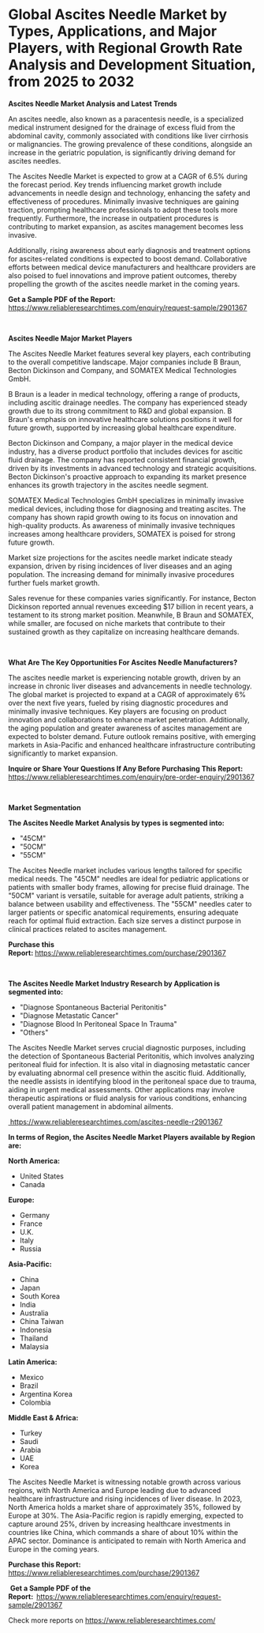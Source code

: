 <p><h1>Global Ascites Needle Market by Types, Applications, and Major Players, with Regional Growth Rate Analysis and Development Situation, from 2025 to 2032</h1></p><p><strong>Ascites Needle Market Analysis and Latest Trends</strong></p>
<p><p>An ascites needle, also known as a paracentesis needle, is a specialized medical instrument designed for the drainage of excess fluid from the abdominal cavity, commonly associated with conditions like liver cirrhosis or malignancies. The growing prevalence of these conditions, alongside an increase in the geriatric population, is significantly driving demand for ascites needles. </p><p>The Ascites Needle Market is expected to grow at a CAGR of 6.5% during the forecast period. Key trends influencing market growth include advancements in needle design and technology, enhancing the safety and effectiveness of procedures. Minimally invasive techniques are gaining traction, prompting healthcare professionals to adopt these tools more frequently. Furthermore, the increase in outpatient procedures is contributing to market expansion, as ascites management becomes less invasive. </p><p>Additionally, rising awareness about early diagnosis and treatment options for ascites-related conditions is expected to boost demand. Collaborative efforts between medical device manufacturers and healthcare providers are also poised to fuel innovations and improve patient outcomes, thereby propelling the growth of the ascites needle market in the coming years.</p></p>
<p><strong>Get a Sample PDF of the Report:&nbsp;</strong> <a href="https://www.reliableresearchtimes.com/enquiry/request-sample/2901367?utm_campaign=2719&utm_medium=2&utm_source=Github&utm_content=ia&utm_term=16032025&utm_id=ascites-needle">https://www.reliableresearchtimes.com/enquiry/request-sample/2901367</a></p>
<p>&nbsp;</p>
<p><strong>Ascites Needle Major Market Players</strong></p>
<p><p>The Ascites Needle Market features several key players, each contributing to the overall competitive landscape. Major companies include B Braun, Becton Dickinson and Company, and SOMATEX Medical Technologies GmbH. </p><p>B Braun is a leader in medical technology, offering a range of products, including ascitic drainage needles. The company has experienced steady growth due to its strong commitment to R&D and global expansion. B Braun's emphasis on innovative healthcare solutions positions it well for future growth, supported by increasing global healthcare expenditure.</p><p>Becton Dickinson and Company, a major player in the medical device industry, has a diverse product portfolio that includes devices for ascitic fluid drainage. The company has reported consistent financial growth, driven by its investments in advanced technology and strategic acquisitions. Becton Dickinson's proactive approach to expanding its market presence enhances its growth trajectory in the ascites needle segment.</p><p>SOMATEX Medical Technologies GmbH specializes in minimally invasive medical devices, including those for diagnosing and treating ascites. The company has shown rapid growth owing to its focus on innovation and high-quality products. As awareness of minimally invasive techniques increases among healthcare providers, SOMATEX is poised for strong future growth.</p><p>Market size projections for the ascites needle market indicate steady expansion, driven by rising incidences of liver diseases and an aging population. The increasing demand for minimally invasive procedures further fuels market growth.</p><p>Sales revenue for these companies varies significantly. For instance, Becton Dickinson reported annual revenues exceeding $17 billion in recent years, a testament to its strong market position. Meanwhile, B Braun and SOMATEX, while smaller, are focused on niche markets that contribute to their sustained growth as they capitalize on increasing healthcare demands.</p></p>
<p>&nbsp;</p>
<p><strong>What Are The Key Opportunities For Ascites Needle Manufacturers?</strong></p>
<p><p>The ascites needle market is experiencing notable growth, driven by an increase in chronic liver diseases and advancements in needle technology. The global market is projected to expand at a CAGR of approximately 6% over the next five years, fueled by rising diagnostic procedures and minimally invasive techniques. Key players are focusing on product innovation and collaborations to enhance market penetration. Additionally, the aging population and greater awareness of ascites management are expected to bolster demand. Future outlook remains positive, with emerging markets in Asia-Pacific and enhanced healthcare infrastructure contributing significantly to market expansion.</p></p>
<p><strong>Inquire or Share Your Questions If Any Before Purchasing This Report:</strong> <a href="https://www.reliableresearchtimes.com/enquiry/pre-order-enquiry/2901367?utm_campaign=2719&utm_medium=2&utm_source=Github&utm_content=ia&utm_term=16032025&utm_id=ascites-needle">https://www.reliableresearchtimes.com/enquiry/pre-order-enquiry/2901367</a></p>
<p>&nbsp;</p>
<p><strong>Market Segmentation</strong></p>
<p><strong>The Ascites Needle Market Analysis by types is segmented into:</strong></p>
<p><ul><li>"45CM"</li><li>"50CM"</li><li>"55CM"</li></ul></p>
<p><p>The Ascites Needle market includes various lengths tailored for specific medical needs. The "45CM" needles are ideal for pediatric applications or patients with smaller body frames, allowing for precise fluid drainage. The "50CM" variant is versatile, suitable for average adult patients, striking a balance between usability and effectiveness. The "55CM" needles cater to larger patients or specific anatomical requirements, ensuring adequate reach for optimal fluid extraction. Each size serves a distinct purpose in clinical practices related to ascites management.</p></p>
<p><strong>Purchase this Report:&nbsp;</strong><a href="https://www.reliableresearchtimes.com/purchase/2901367?utm_campaign=2719&utm_medium=2&utm_source=Github&utm_content=ia&utm_term=16032025&utm_id=ascites-needle">https://www.reliableresearchtimes.com/purchase/2901367</a></p>
<p>&nbsp;</p>
<p><strong>The Ascites Needle Market Industry Research by Application is segmented into:</strong></p>
<p><ul><li>"Diagnose Spontaneous Bacterial Peritonitis"</li><li>"Diagnose Metastatic Cancer"</li><li>"Diagnose Blood In Peritoneal Space In Trauma"</li><li>"Others"</li></ul></p>
<p><p>The Ascites Needle Market serves crucial diagnostic purposes, including the detection of Spontaneous Bacterial Peritonitis, which involves analyzing peritoneal fluid for infection. It is also vital in diagnosing metastatic cancer by evaluating abnormal cell presence within the ascitic fluid. Additionally, the needle assists in identifying blood in the peritoneal space due to trauma, aiding in urgent medical assessments. Other applications may involve therapeutic aspirations or fluid analysis for various conditions, enhancing overall patient management in abdominal ailments.</p></p>
<p><a href="https://www.reliableresearchtimes.com/ascites-needle-r2901367?utm_campaign=2719&utm_medium=2&utm_source=Github&utm_content=ia&utm_term=16032025&utm_id=ascites-needle">&nbsp;https://www.reliableresearchtimes.com/ascites-needle-r2901367</a></p>
<p><strong>In terms of Region, the Ascites Needle Market Players available by Region are:</strong></p>
<p>
    <p> <strong> North America: </strong>
        <ul>
            <li>United States</li>
            <li>Canada</li>
        </ul>
        </p> 
    <p> <strong> Europe: </strong>
        <ul>
            <li>Germany</li>
            <li>France</li>
            <li>U.K.</li>
            <li>Italy</li>
            <li>Russia</li>
        </ul>
        </p> 
    <p> <strong> Asia-Pacific: </strong>
        <ul>
            <li>China</li>
            <li>Japan</li>
            <li>South Korea</li>
            <li>India</li>
            <li>Australia</li>
            <li>China Taiwan</li>
            <li>Indonesia</li>
            <li>Thailand</li>
            <li>Malaysia</li>
        </ul>
        </p> 
    <p> <strong> Latin America: </strong>
        <ul>
            <li>Mexico</li>
            <li>Brazil</li>
            <li>Argentina Korea</li>
            <li>Colombia</li>
        </ul>
        </p> 
    <p> <strong> Middle East & Africa: </strong>
        <ul>
            <li>Turkey</li>
            <li>Saudi</li>
            <li>Arabia</li>
            <li>UAE</li>
            <li>Korea</li>
        </ul>
    </p>
    </p>
<p><p>The Ascites Needle Market is witnessing notable growth across various regions, with North America and Europe leading due to advanced healthcare infrastructure and rising incidences of liver disease. In 2023, North America holds a market share of approximately 35%, followed by Europe at 30%. The Asia-Pacific region is rapidly emerging, expected to capture around 25%, driven by increasing healthcare investments in countries like China, which commands a share of about 10% within the APAC sector. Dominance is anticipated to remain with North America and Europe in the coming years.</p></p>
<p><strong>Purchase this Report: </strong><a href="https://www.reliableresearchtimes.com/purchase/2901367?utm_campaign=2719&utm_medium=2&utm_source=Github&utm_content=ia&utm_term=16032025&utm_id=ascites-needle">https://www.reliableresearchtimes.com/purchase/2901367</a></p>
<p>&nbsp;<strong>Get a Sample PDF of the Report:&nbsp;&nbsp;</strong><a href="https://www.reliableresearchtimes.com/enquiry/request-sample/2901367?utm_campaign=2719&utm_medium=2&utm_source=Github&utm_content=ia&utm_term=16032025&utm_id=ascites-needle">https://www.reliableresearchtimes.com/enquiry/request-sample/2901367</a></p>
<p><strong></strong></p>
<p>Check more reports on <a href="https://www.reliableresearchtimes.com/?utm_campaign=2719&utm_medium=2&utm_source=Github&utm_content=ia&utm_term=16032025&utm_id=ascites-needle">https://www.reliableresearchtimes.com/</a></p>